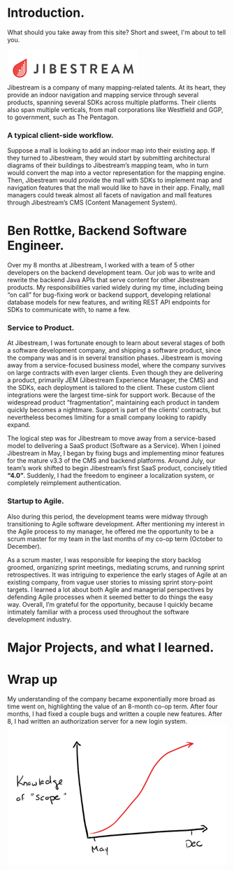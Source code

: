 # Introduction.
What should you take away from this site? Short and sweet, I'm about to tell you.

![Jibestream Logo][js-logo]  
Jibestream is a company of many mapping-related talents. At its heart, they provide an indoor navigation and mapping service through several products, spanning several SDKs across multiple platforms. Their clients also span multiple verticals, from mall corporations like Westfield and GGP, to government, such as The Pentagon.

### A typical client-side workflow.
Suppose a mall is looking to add an indoor map into their existing app. If they turned to Jibestream, they would start by submitting architectural diagrams of their buildings to Jibestream’s mapping team, who in turn would convert the map into a vector representation for the mapping engine. Then, Jibestream would provide the mall with SDKs to implement map and navigation features that the mall would like to have in their app. Finally, mall managers could tweak almost all facets of navigation and mall features through Jibestream’s CMS (Content Management System).

# Ben Rottke, Backend Software Engineer.
Over my 8 months at Jibestream, I worked with a team of 5 other developers on the backend development team. Our job was to write and rewrite the backend Java APIs that serve content for other Jibestream products. My responsibilities varied widely during my time, including being “on call” for bug-fixing work or backend support, developing relational database models for new features, and writing REST API endpoints for SDKs to communicate with, to name a few.

### Service to Product.
At Jibestream, I was fortunate enough to learn about several stages of both a software development company, and shipping a software product, since the company was and is in several transition phases. Jibestream is moving away from a service-focused business model, where the company survives on large contracts with even larger clients. Even though they are delivering a product, primarily JEM (Jibestream Experience Manager, the CMS) and the SDKs, each deployment is tailored to the client. These custom client integrations were the largest time-sink for support work. Because of the widespread product “fragmentation”, maintaining each product in tandem quickly becomes a nightmare. Support is part of the clients’ contracts, but nevertheless becomes limiting for a small company looking to rapidly expand.

The logical step was for Jibestream to move away from a service-based model to delivering a SaaS product (Software as a Service). When I joined Jibestream in May, I began by fixing bugs and implementing minor features for the mature v3.3 of the CMS and backend platforms. Around July, our team’s work shifted to begin Jibestream’s first SaaS product, concisely titled **“4.0”**. Suddenly, I had the freedom to engineer a localization system, or completely reimplement authentication.

### Startup to Agile.
Also during this period, the development teams were midway through transitioning to Agile software development. After mentioning my interest in the Agile process to my manager, he offered me the opportunity to be a scrum master for my team in the last months of my co-op term (October to December).

As a scrum master, I was responsible for keeping the story backlog groomed, organizing sprint meetings, mediating scrums, and running sprint retrospectives. It was intriguing to experience the early stages of Agile at an existing company, from vague user stories to missing sprint story-point targets. I learned a lot about both Agile and managerial perspectives by defending Agile processes when it seemed better to do things the easy way. Overall, I’m grateful for the opportunity, because I quickly became intimately familiar with a process used throughout the software development industry.

# Major Projects, and what I learned.


# Wrap up
My understanding of the company became exponentially more broad as time went on, highlighting the value of an 8-month co-op term. After four months, I had fixed a couple bugs and written a couple new features. After 8, I had written an authorization server for a new login system.
![Knowledge over time][scope-graph]

[js-logo]: js-logo-2.png "Jibestream Logo"
[scope-graph]: knowledge.png "Knowledge over time"
